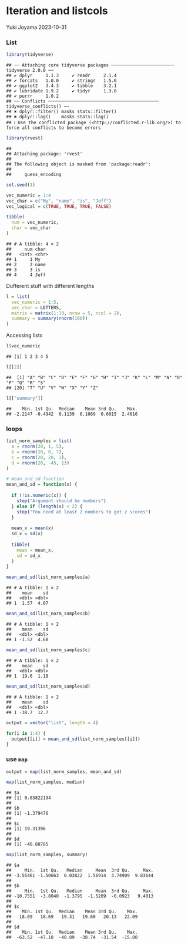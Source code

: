 Iteration and listcols
================
Yuki Joyama
2023-10-31

### List

``` r
library(tidyverse)
```

    ## ── Attaching core tidyverse packages ──────────────────────── tidyverse 2.0.0 ──
    ## ✔ dplyr     1.1.3     ✔ readr     2.1.4
    ## ✔ forcats   1.0.0     ✔ stringr   1.5.0
    ## ✔ ggplot2   3.4.3     ✔ tibble    3.2.1
    ## ✔ lubridate 1.9.2     ✔ tidyr     1.3.0
    ## ✔ purrr     1.0.2     
    ## ── Conflicts ────────────────────────────────────────── tidyverse_conflicts() ──
    ## ✖ dplyr::filter() masks stats::filter()
    ## ✖ dplyr::lag()    masks stats::lag()
    ## ℹ Use the conflicted package (<http://conflicted.r-lib.org/>) to force all conflicts to become errors

``` r
library(rvest)
```

    ## 
    ## Attaching package: 'rvest'
    ## 
    ## The following object is masked from 'package:readr':
    ## 
    ##     guess_encoding

``` r
set.seed(1)

vec_numeric = 1:4
vec_char = c("My", "name", "is", "Jeff")
vec_logical = c(TRUE, TRUE, TRUE, FALSE)

tibble(
  num = vec_numeric,
  char = vec_char
)
```

    ## # A tibble: 4 × 2
    ##     num char 
    ##   <int> <chr>
    ## 1     1 My   
    ## 2     2 name 
    ## 3     3 is   
    ## 4     4 Jeff

Dufferent stuff with different lengths

``` r
l = list(
  vec_numeric = 1:5,
  vec_char = LETTERS,
  matrix = matrix(1:10, nrow = 5, ncol = 2),
  summary = summary(rnorm(100))
)
```

Accessing lists

``` r
l$vec_numeric
```

    ## [1] 1 2 3 4 5

``` r
l[[2]]
```

    ##  [1] "A" "B" "C" "D" "E" "F" "G" "H" "I" "J" "K" "L" "M" "N" "O" "P" "Q" "R" "S"
    ## [20] "T" "U" "V" "W" "X" "Y" "Z"

``` r
l[["summary"]]
```

    ##    Min. 1st Qu.  Median    Mean 3rd Qu.    Max. 
    ## -2.2147 -0.4942  0.1139  0.1089  0.6915  2.4016

### loops

``` r
list_norm_samples = list(
  a = rnorm(20, 1, 5), 
  b = rnorm(20, 0, 7),
  c = rnorm(20, 20, 1),
  d = rnorm(20, -45, 13)
)
```

``` r
# mean_and_sd function
mean_and_sd = function(x) {
  
  if (!is.numeric(x)) {
    stop("Argument should be numbers")
  } else if (length(x) < 2) {
    stop("You need at least 2 numbers to get z scores")
  }
  
  mean_x = mean(x)
  sd_x = sd(x)
  
  tibble(
    mean = mean_x,
    sd = sd_x
  )
}
```

``` r
mean_and_sd(list_norm_samples$a)
```

    ## # A tibble: 1 × 2
    ##    mean    sd
    ##   <dbl> <dbl>
    ## 1  1.57  4.07

``` r
mean_and_sd(list_norm_samples$b)
```

    ## # A tibble: 1 × 2
    ##    mean    sd
    ##   <dbl> <dbl>
    ## 1 -1.52  4.68

``` r
mean_and_sd(list_norm_samples$c)
```

    ## # A tibble: 1 × 2
    ##    mean    sd
    ##   <dbl> <dbl>
    ## 1  19.6  1.18

``` r
mean_and_sd(list_norm_samples$d)
```

    ## # A tibble: 1 × 2
    ##    mean    sd
    ##   <dbl> <dbl>
    ## 1 -38.7  12.7

``` r
output = vector("list", length = 4)

for(i in 1:4) {
  output[[i]] = mean_and_sd(list_norm_samples[[i]])
}
```

### use `map`

``` r
output = map(list_norm_samples, mean_and_sd)

map(list_norm_samples, median)
```

    ## $a
    ## [1] 0.03822194
    ## 
    ## $b
    ## [1] -1.379476
    ## 
    ## $c
    ## [1] 19.31396
    ## 
    ## $d
    ## [1] -40.88785

``` r
map(list_norm_samples, summary)
```

    ## $a
    ##     Min.  1st Qu.   Median     Mean  3rd Qu.     Max. 
    ## -3.55461 -1.50663  0.03822  1.56914  3.74909  9.83644 
    ## 
    ## $b
    ##     Min.  1st Qu.   Median     Mean  3rd Qu.     Max. 
    ## -10.7551  -3.8040  -1.3795  -1.5209  -0.0923   9.4013 
    ## 
    ## $c
    ##    Min. 1st Qu.  Median    Mean 3rd Qu.    Max. 
    ##   18.09   18.69   19.31   19.60   20.13   22.09 
    ## 
    ## $d
    ##    Min. 1st Qu.  Median    Mean 3rd Qu.    Max. 
    ##  -63.52  -47.18  -40.89  -38.74  -31.54  -15.00
